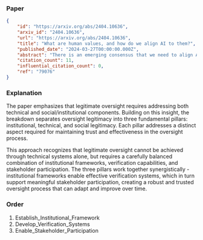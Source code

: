 ### Paper

```json
{
	"id": "https://arxiv.org/abs/2404.10636",
	"arxiv_id": "2404.10636",
	"url": "https://arxiv.org/abs/2404.10636",
	"title": "What are human values, and how do we align AI to them?",
	"published_date": "2024-03-27T00:00:00.000Z",
	"abstract": "There is an emerging consensus that we need to align AI systems with human values (Gabriel, 2020; Ji et al., 2024), but it remains unclear how to apply this to language models in practice. We split the problem of\"aligning to human values\"into three parts: first, eliciting values from people; second, reconciling those values into an alignment target for training ML models; and third, actually training the model. In this paper, we focus on the first two parts, and ask the question: what are\"good\"ways to synthesize diverse human inputs about values into a target for aligning language models? To answer this question, we first define a set of 6 criteria that we believe must be satisfied for an alignment target to shape model behavior in accordance with human values. We then propose a process for eliciting and reconciling values called Moral Graph Elicitation (MGE), which uses a large language model to interview participants about their values in particular contexts; our approach is inspired by the philosophy of values advanced by Taylor (1977), Chang (2004), and others. We trial MGE with a representative sample of 500 Americans, on 3 intentionally divisive prompts (e.g. advice about abortion). Our results demonstrate that MGE is promising for improving model alignment across all 6 criteria. For example, almost all participants (89.1%) felt well represented by the process, and (89%) thought the final moral graph was fair, even if their value wasn't voted as the wisest. Our process often results in\"expert\"values (e.g. values from women who have solicited abortion advice) rising to the top of the moral graph, without defining who is considered an expert in advance.",
	"citation_count": 11,
	"influential_citation_count": 0,
	"ref": "79076"
}
```

### Explanation

The paper emphasizes that legitimate oversight requires addressing both technical and social/institutional components. Building on this insight, the breakdown separates oversight legitimacy into three fundamental pillars: institutional, technical, and social legitimacy. Each pillar addresses a distinct aspect required for maintaining trust and effectiveness in the oversight process.

This approach recognizes that legitimate oversight cannot be achieved through technical systems alone, but requires a carefully balanced combination of institutional frameworks, verification capabilities, and stakeholder participation. The three pillars work together synergistically - institutional frameworks enable effective verification systems, which in turn support meaningful stakeholder participation, creating a robust and trusted oversight process that can adapt and improve over time.

### Order

1. Establish_Institutional_Framework
2. Develop_Verification_Systems
3. Enable_Stakeholder_Participation
